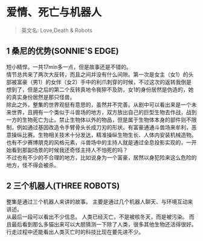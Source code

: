 # 爱情、死亡与机器人

> 英文名: Love,Death & Robots

## 1 桑尼的优势(SONNIE'S EDGE)

短小精悍。一共17min多一点，但是故事还是不错的。  
情节总共来了两次大反转，而且之间并没有什么间隙。第一次是女主（女1）的头部被富豪（男1）的女伴（女2）手中的利爪刺穿的时候，不过这次的返转我倒是想到了，但是之后的第二个反转真地令我猝不及防，女1的身份居然是伪造的，她的真实身份居然是那只怪兽。  
除此之外，整集的世界观挺有意思的，虽然并不完善。从剧中可以看出来是一个未来世界，且拥有一个类似于斗兽场的地方，双方放出自己的巨型生物去作战，战到一方的生物死亡为止。禁止生物体以外的物品，但是属于生物体本身的部件则不限制，例如通过基因改造令手臂骨头长成刀刃的形状。有富豪通通斗兽场来牟利，恶意操纵比赛。生物相关技术十分发达，精准操纵生物生长、人体内安装机械造物。也有不少赛博朋克的风格元素，斗兽场中的主持人就是通过全息投影实现的，一开始看到那副场景的时候我还奇怪主持人不怕死的吗？  
不过也有不少的不合理的地方，比如说身为一个富豪，居然以身犯险来这么危险的地方，怪不得会被杀。  

## 2 三个机器人(THREE ROBOTS)

整集是通过三个机器人来讲的故事。
主要是通过几个机器人聊天、与环境互动来讲述。  
从最后一段可以看出不少信息。
人类已经灭亡，不是被核冬天，而是被污染。
而且最后看到那么多猫出来可以大胆猜测一下除了人类，很多其他生物还活得很好。
行走过程中还能看出人类灭亡时的科技比现在要先进不少。